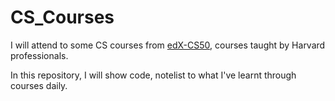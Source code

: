 # CS_Courses

I will attend to some CS courses from [edX-CS50](https://www.edx.org/), courses taught by Harvard professionals.

In this repository, I will show code, notelist to what I've learnt through courses daily.

